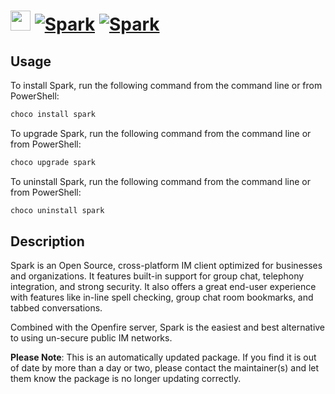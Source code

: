 ﻿# <img src="https://cdn.jsdelivr.net/gh/mkevenaar/chocolatey-packages@5ba00a7d7af3ba4d40acabfaa8c37fa14d43fdce/icons/spark.png" width="32" height="32"/> [![Spark](https://img.shields.io/chocolatey/v/spark.svg?label=Spark)](https://chocolatey.org/packages/spark) [![Spark](https://img.shields.io/chocolatey/dt/spark.svg)](https://chocolatey.org/packages/spark)

## Usage
To install Spark, run the following command from the command line or from PowerShell:
```powershell
choco install spark
```

To upgrade Spark, run the following command from the command line or from PowerShell:
```powershell
choco upgrade spark
```

To uninstall Spark, run the following command from the command line or from PowerShell:
```powershell
choco uninstall spark
```

## Description

Spark is an Open Source, cross-platform IM client optimized for businesses and organizations. It features built-in support for group chat, telephony integration, and strong security. It also offers a great end-user experience with features like in-line spell checking, group chat room bookmarks, and tabbed conversations.

Combined with the Openfire server, Spark is the easiest and best alternative to using un-secure public IM networks. 

**Please Note**: This is an automatically updated package. If you find it is
out of date by more than a day or two, please contact the maintainer(s) and
let them know the package is no longer updating correctly.
